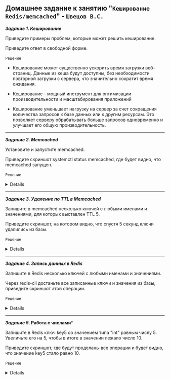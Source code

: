 ## Домашнее задание к занятию "`Кеширование Redis/memcached`" - `Швецов В.С.`

***Задание 1. Кеширование***

Приведите примеры проблем, которые может решить кеширование.

Приведите ответ в свободной форме.

`Решение`


* Кеширование может существенно ускорить время загрузки веб-страниц. Данные из кеша будут доступны, без необходимости повторной загрузки с сервера, что значительно сократит время ожидания.

* Кеширование - мощный инструмент для оптимизации производительности и масштабирования приложений

* Кеширование уменьшает нагрузку на сервер за счет сокращения количества запросов к базе данных или к другим ресурсам. Это позволяет серверу обрабатывать больше запросов одновременно и улучшает его общую производительность.


---

***Задание 2. Memcached***

Установите и запустите memcached.

Приведите скриншот systemctl status memcached, где будет видно, что memcached запущен.


`Решение`

<details>
   
![Screnshot](https://github.com/vladshvetsov/MyNetology/blob/main/JPG/sysdb-homework/sysdb-02/2.jpeg)
   
</details>

---

***Задание 3. Удаление по TTL в Memcached***

Запишите в memcached несколько ключей с любыми именами и значениями, для которых выставлен TTL 5.

Приведите скриншот, на котором видно, что спустя 5 секунд ключи удалились из базы.


`Решение`

<details>
   
![Screnshot](https://github.com/vladshvetsov/MyNetology/blob/main/JPG/sysdb-homework/sysdb-02/3.jpeg)
   
</details>

---

***Задание 4. Запись данных в Redis***

Запишите в Redis несколько ключей с любыми именами и значениями.

Через redis-cli достаньте все записанные ключи и значения из базы, приведите скриншот этой операции.


`Решение`

<details>

 ![Screnshot](https://github.com/vladshvetsov/MyNetology/blob/main/JPG/sysdb-homework/sysdb-02/4.jpeg)

![Screnshot](https://github.com/vladshvetsov/MyNetology/blob/main/JPG/sysdb-homework/sysdb-02/4_1.jpeg)

![Screnshot](https://github.com/vladshvetsov/MyNetology/blob/main/JPG/sysdb-homework/sysdb-02/4_2.jpeg)

   
</details>

---

***Задание 5*. Работа с числами***

Запишите в Redis ключ key5 со значением типа "int" равным числу 5. Увеличьте его на 5, чтобы в итоге в значении лежало число 10.

Приведите скриншот, где будут проделаны все операции и будет видно, что значение key5 стало равно 10.


`Решение`

<details>
   
![Screnshot](https://github.com/vladshvetsov/MyNetology/blob/main/JPG/sysdb-homework/sysdb-02/5.jpeg)

</details>